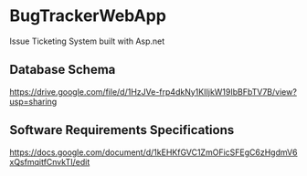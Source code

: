 # BugTrackerWebApp
Issue Ticketing System built with Asp.net

## Database Schema
https://drive.google.com/file/d/1HzJVe-frp4dkNy1KIIjkW19IbBFbTV7B/view?usp=sharing 

## Software Requirements Specifications
https://docs.google.com/document/d/1kEHKfGVC1ZmOFicSFEgC6zHgdmV6xQsfmqitfCnvkTI/edit
